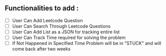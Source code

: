 ## Functionalities to add :

- [ ] User Can Add Leetcode Question
- [ ] User Can Search Through Leetcode Questions
- [ ] User Can Add List as a JSON for tracking entire list
- [ ] User Can Track Time required for solving the problem
- [ ] If Not Happened in Specified Time Problem will be in "STUCK" and will come back after two weeks
